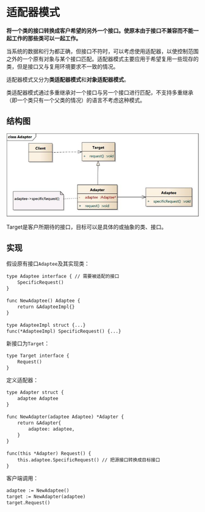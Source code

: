 # 适配器模式

**将一个类的接口转换成客户希望的另外一个接口。使原本由于接口不兼容而不能一起工作的那些类可以一起工作。**

当系统的数据和行为都正确，但接口不符时，可以考虑使用适配器，以使控制范围之外的一个原有对象与某个接口匹配。适配器模式主要应用于希望复用一些现存的类，但是接口又与复用环境要求不一致的情况。

适配器模式又分为**类适配器模式**和**对象适配器模式**。

类适配器模式通过多重继承对一个接口与另一个接口进行匹配，不支持多重继承（即一个类只有一个父类的情况）的语言不考虑这种模式。



## 结构图

![1585459351354](kuo-pei-qi-mo-shi.assets/1585459351354.png)

Target是客户所期待的接口，目标可以是具体的或抽象的类、接口。



## 实现

假设原有接口`Adaptee`及其实现类：

```
type Adaptee interface { // 需要被适配的接口
	SpecificRequest() 
}

func NewAdaptee() Adaptee {
	return &AdapteeImpl{}
}

type AdapteeImpl struct {...}
func(*AdapteeImpl) SpecificRequest() {...}
```

新接口为`Target`：

```
type Target interface {
	Request()
}
```

定义适配器：

```
type Adapter struct {
	adaptee Adaptee
}

func NewAdapter(adaptee Adaptee) *Adapter {
	return &Adapter{
		adaptee: adaptee,
	}
}

func(this *Adapter) Request() {
	this.adaptee.SpecificRequest() // 把源接口转换成目标接口
}
```



客户端调用：

```
adaptee := NewAdaptee()
target := NewAdapter(adaptee)
target.Request() 
```

